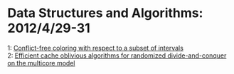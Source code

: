 # Data Structures and Algorithms: 2012/4/29-31  
1: [Conflict-free coloring with respect to a subset of intervals](https://doi.org/10.48550/arXiv.1204.6422)  
2: [Efficient cache oblivious algorithms for randomized divide-and-conquer  on the multicore model](https://doi.org/10.48550/arXiv.1204.6508)  